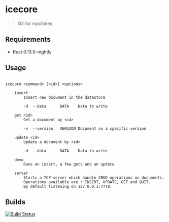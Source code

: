 # icecore

> Git for machines

## Requirements

- Rust 0.13.0-nightly

## Usage

```

icecore <command> [<id>] <options>

    insert
        Insert new document in the datastore

        -d  --data      DATA    Data to write

    get <id>
        Get a document by <id>

        -v  --version   VERSION Document on a specific version

    update <id>
        Update a document by <id>

        -d  --data      DATA    Data to write

    demo
        Runs an insert, a few gets and an update

    server
        Starts a TCP server which handle CRUD operations on documents.
        Operations available are : INSERT, UPDATE, GET and QUIT.
        By default listening on 127.0.0.1:7778.

```

## Builds

[![Build Status](https://travis-ci.org/jacquesrott/icecore.svg?branch=master)](https://travis-ci.org/jacquesrott/icecore)
